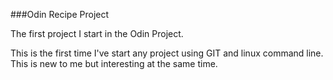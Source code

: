 ###Odin Recipe Project

The first project I start in the Odin Project.

This is the first time I've start any project using GIT and linux command line. This is new to me but interesting at the same time.